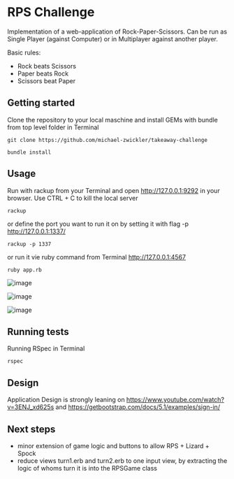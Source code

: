 # RPS Challenge

Implementation of a web-application of Rock-Paper-Scissors. Can be run as Single Player (against Computer) or in Multiplayer against another player.

Basic rules:
- Rock beats Scissors
- Paper beats Rock
- Scissors beat Paper

## Getting started

Clone the repository to your local maschine and install GEMs with bundle from top level folder in Terminal

`git clone https://github.com/michael-zwickler/takeaway-challenge`

`bundle install`

## Usage

Run with rackup from your Terminal and open http://127.0.0.1:9292 in your browser. Use CTRL + C to kill the local server

`rackup` 

or define the port you want to run it on by setting it with flag -p http://127.0.0.1:1337/

`rackup -p 1337` 

or run it vie ruby command from Terminal http://127.0.0.1:4567

`ruby app.rb` 

![image](https://user-images.githubusercontent.com/76103162/149616308-cc267550-e4e3-4439-af0b-3ef7e6bf7f9e.png)

![image](https://user-images.githubusercontent.com/76103162/149616319-2c4c175b-696f-4bf1-9157-c05ef3225d72.png)

![image](https://user-images.githubusercontent.com/76103162/149616324-2dea52e9-463b-4812-8faa-12c7e6c10e1f.png)

## Running tests

Running RSpec in Terminal

`rspec`

## Design

Application Design is strongly leaning on https://www.youtube.com/watch?v=3ENJ_xd625s and https://getbootstrap.com/docs/5.1/examples/sign-in/

## Next steps

- minor extension of game logic and buttons to allow RPS + Lizard + Spock
- reduce views turn1.erb and turn2.erb to one input view, by extracting the logic of whoms turn it is into the RPSGame class

